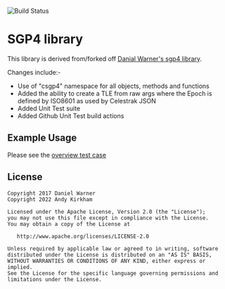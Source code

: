 
![Build Status](https://github.com/GM4AJK/libcsgp4/actions/workflows/cmake.yml/badge.svg?event=push)

# SGP4 library

This library is derived from/forked off [Danial Warner's sgp4 library](https://github.com/dnwrnr/sgp4).

Changes include:-

* Use of "csgp4" namespace for all objects, methods and functions
* Added the ability to create a TLE from raw args where the Epoch is defined by ISO8601 as used by Celestrak JSON
* Added Unit Test suite
* Added Github Unit Test build actions

## Example Usage

Please see the [overview test case](https://github.com/GM4AJK/libcsgp4/blob/master/tests/test_Overview.cpp)

## License


    Copyright 2017 Daniel Warner
    Copyright 2022 Andy Kirkham

    Licensed under the Apache License, Version 2.0 (the "License");
    you may not use this file except in compliance with the License.
    You may obtain a copy of the License at

       http://www.apache.org/licenses/LICENSE-2.0

    Unless required by applicable law or agreed to in writing, software
    distributed under the License is distributed on an "AS IS" BASIS,
    WITHOUT WARRANTIES OR CONDITIONS OF ANY KIND, either express or implied.
    See the License for the specific language governing permissions and
    limitations under the License.
    